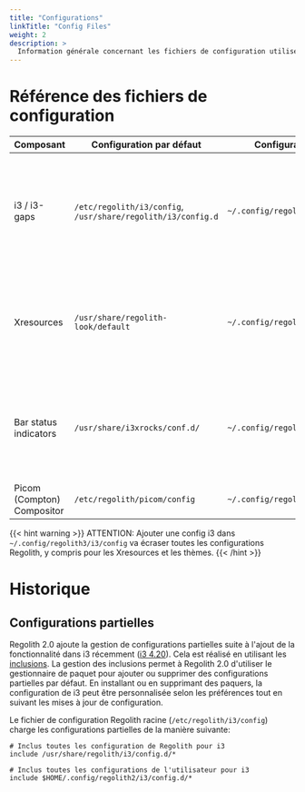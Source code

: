 ```yaml
---
title: "Configurations"
linkTitle: "Config Files"
weight: 2
description: >
  Information générale concernant les fichiers de configuration utilisés par Regolith
---
```


# Référence des fichiers de configuration

| **Composant**              | **Configuration par défaut**                                 | **Configuration utilisateur**         | **Notes**                                                                                                                                                                                                                         |
| -------------------------- | ------------------------------------------------------------ | ------------------------------------- | --------------------------------------------------------------------------------------------------------------------------------------------------------------------------------------------------------------------------------- |
| i3 / i3-gaps               | `/etc/regolith/i3/config`, `/usr/share/regolith/i3/config.d` | `~/.config/regolith3/i3`              | _Étendre_ la configuration Regolith2 en créant `config.d` dans le dossier de configuration de l'utilisateur ou globalement en créant un dossier `config`. [Plus d'infos]({{< ref "docs/howtos/customize-i3-configuration.md" >}}) |
| Xresources                 | `/usr/share/regolith-look/default`                           | `~/.config/regolith3/Xresources`      | `~/.Xresources` est aussi chargé mais utilisé pour des configurations qui peuvent être nécessaire à d'autres sessions de bureau. [Plus d'infos]({{< ref "docs/howtos/override-xres.md" >}})                                       |
| Bar status indicators      | `/usr/share/i3xrocks/conf.d/`                                | `~/.config/regolith3/i3xrocks/conf.d` | Chaque bloc a son propre fichier. Les configurations sont chargées dans l'ordre alphabétique de leur nom de fichier. [Plus d'infos]({{< ref "docs/howtos/add-remove-blocklets.md" >}})                                            |
| Picom (Compton) Compositor | `/etc/regolith/picom/config`                                 | `~/.config/regolith3/picom/config`    | [Plus d'infos]({{< ref "docs/howtos/customize-compositor.md" >}})                                                                                                                                                                 |

{{< hint warning >}}
ATTENTION: Ajouter une config i3 dans `~/.config/regolith3/i3/config` va écraser toutes les configurations Regolith, y compris pour les Xresources et les thèmes.
{{< /hint >}}

# Historique

## Configurations partielles

Regolith 2.0 ajoute la gestion de configurations partielles suite à l'ajout de la fonctionnalité dans i3 récemment ([i3 4.20](https://i3wm.org/downloads/RELEASE-NOTES-4.20.txt)). Cela est réalisé en utilisant les [inclusions](https://i3wm.org/docs/userguide.html#include).
La gestion des inclusions permet à Regolith 2.0 d'utiliser le gestionnaire de paquet pour ajouter ou supprimer des configurations partielles par défaut.
En installant ou en supprimant des paquers, la configuration de i3 peut être personnalisée selon les préférences tout en suivant les mises à jour de configuration.

Le fichier de configuration Regolith racine (`/etc/regolith/i3/config`) charge les configurations partielles de la manière suivante:

```
# Inclus toutes les configuration de Regolith pour i3
include /usr/share/regolith/i3/config.d/*

# Inclus toutes les configurations de l'utilisateur pour i3
include $HOME/.config/regolith2/i3/config.d/*
```
